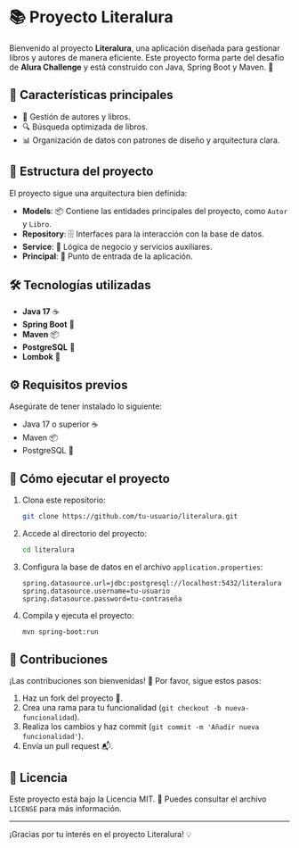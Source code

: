 # 📚 Proyecto Literalura

Bienvenido al proyecto **Literalura**, una aplicación diseñada para gestionar libros y autores de manera eficiente. Este proyecto forma parte del desafío de **Alura Challenge** y está construido con Java, Spring Boot y Maven. 🚀

## 🌟 Características principales

- 📝 Gestión de autores y libros.
- 🔍 Búsqueda optimizada de libros.
- 📊 Organización de datos con patrones de diseño y arquitectura clara.

## 📂 Estructura del proyecto

El proyecto sigue una arquitectura bien definida:

- **Models**: 📦 Contiene las entidades principales del proyecto, como `Autor` y `Libro`.
- **Repository**: 🗄️ Interfaces para la interacción con la base de datos.
- **Service**: 🔧 Lógica de negocio y servicios auxiliares.
- **Principal**: 🚦 Punto de entrada de la aplicación.

## 🛠️ Tecnologías utilizadas

- **Java 17** ☕
- **Spring Boot** 🌱
- **Maven** 📦
- **PostgreSQL** 🐘
- **Lombok** 🍃

## ⚙️ Requisitos previos

Asegúrate de tener instalado lo siguiente:

- Java 17 o superior ☕
- Maven 📦
- PostgreSQL 🐘

## 🚀 Cómo ejecutar el proyecto

1. Clona este repositorio:
   ```bash
   git clone https://github.com/tu-usuario/literalura.git
   ```

2. Accede al directorio del proyecto:
   ```bash
   cd literalura
   ```

3. Configura la base de datos en el archivo `application.properties`:
   ```properties
   spring.datasource.url=jdbc:postgresql://localhost:5432/literalura
   spring.datasource.username=tu-usuario
   spring.datasource.password=tu-contraseña
   ```

4. Compila y ejecuta el proyecto:
   ```bash
   mvn spring-boot:run
   ```

## 🤝 Contribuciones

¡Las contribuciones son bienvenidas! 🙌 Por favor, sigue estos pasos:

1. Haz un fork del proyecto 🍴.
2. Crea una rama para tu funcionalidad (`git checkout -b nueva-funcionalidad`).
3. Realiza los cambios y haz commit (`git commit -m 'Añadir nueva funcionalidad'`).
4. Envía un pull request 📬.

## 📝 Licencia

Este proyecto está bajo la Licencia MIT. 📄 Puedes consultar el archivo `LICENSE` para más información.

---

¡Gracias por tu interés en el proyecto Literalura! 💡

